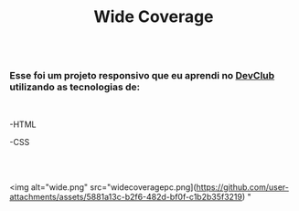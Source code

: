 <h1 align="center">Wide Coverage</h1>
<br>
<br>
<h3>Esse foi um projeto responsivo que eu aprendi no <a href="https://rodolfomori.com.br/devclub-comercial/"> DevClub</a> utilizando as tecnologias de: </h3>
<br>
<p>-HTML</p>  <P>-CSS</P>
<br>
<br>

<img alt="wide.png" src="widecoveragepc.png](https://github.com/user-attachments/assets/5881a13c-b2f6-482d-bf0f-c1b2b35f3219)
"

